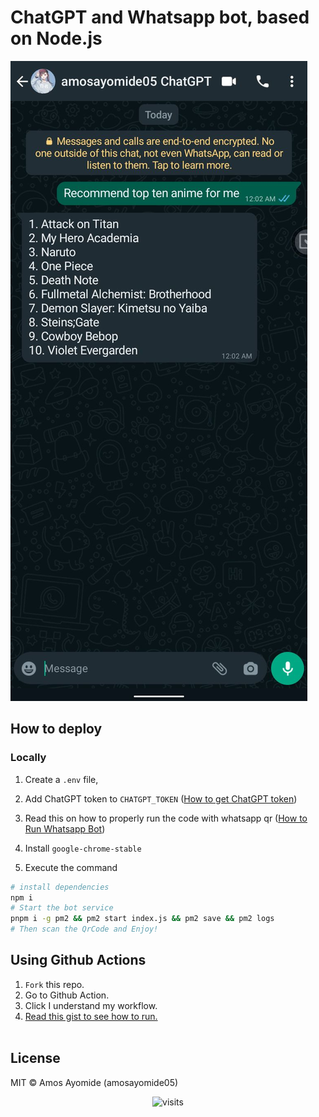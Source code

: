 # ChatGPT and Whatsapp bot, based on Node.js
![screenshot](ss.jpg)
## How to deploy

### Locally

1. Create a `.env` file,

2. Add ChatGPT token to `CHATGPT_TOKEN` ([How to get ChatGPT token](https://github.com/transitive-bullshit/chatgpt-api#session-tokens))

3. Read this on how to properly run the code with whatsapp qr ([How to Run Whatsapp Bot](https://wwebjs.dev/guide/#qr-code-generation))

4. Install `google-chrome-stable`

5. Execute the command

```bash
# install dependencies
npm i 
# Start the bot service
pnpm i -g pm2 && pm2 start index.js && pm2 save && pm2 logs
# Then scan the QrCode and Enjoy!
```

## Using Github Actions
1. `Fork` this repo.<br>
2. Go to Github Action. <br>
3. Click I understand my workflow.<br>
4. <a href="https://gist.github.com/amosayomide05/cd043c135ee74b7024964496b552f7c1"> Read this gist to see how to run. </a><br><br>



## License

MIT © Amos Ayomide (amosayomide05)



<p align="center">
<img src="https://visit-counter.vercel.app/counter.png?page=https%3A%2F%2Fgithub.com%2Famosayomide05%2Fyui&s=80&c=00ff00&bg=00000000&no=5&ff=digi" alt="visits">
</p>
